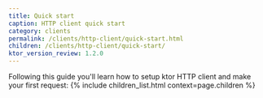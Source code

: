 ```yaml
---
title: Quick start
caption: HTTP client quick start
category: clients
permalink: /clients/http-client/quick-start.html
children: /clients/http-client/quick-start/
ktor_version_review: 1.2.0
---
```


Following this guide you'll learn how to setup ktor HTTP client and make your first request:
{% include children_list.html context=page.children %}
